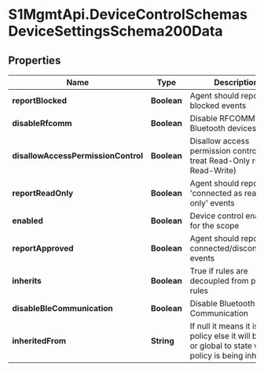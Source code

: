 # S1MgmtApi.DeviceControlSchemasDeviceSettingsSchema200Data

## Properties
Name | Type | Description | Notes
------------ | ------------- | ------------- | -------------
**reportBlocked** | **Boolean** | Agent should report blocked events | [optional] 
**disableRfcomm** | **Boolean** | Disable RFCOMM for Bluetooth devices | [optional] 
**disallowAccessPermissionControl** | **Boolean** | Disallow access permission control (i.e. treat Read-Only rules as Read-Write) | [optional] 
**reportReadOnly** | **Boolean** | Agent should report 'connected as read-only' events | [optional] 
**enabled** | **Boolean** | Device control enabled for the scope | [optional] 
**reportApproved** | **Boolean** | Agent should report connected/disconnected events | [optional] 
**inherits** | **Boolean** | True if rules are decoupled from parent rules | [optional] 
**disableBleCommunication** | **Boolean** | Disable Bluetooth LE Communication | [optional] 
**inheritedFrom** | **String** | If null it means it is own policy else it will be site or global to state which policy is being inherited. | [optional] 


